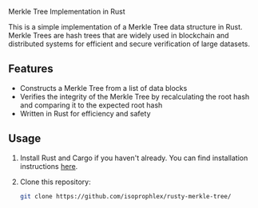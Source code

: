 Merkle Tree Implementation in Rust

This is a simple implementation of a Merkle Tree data structure in Rust. Merkle Trees are hash trees that are widely used in blockchain and distributed systems for efficient and secure verification of large datasets.

## Features

- Constructs a Merkle Tree from a list of data blocks
- Verifies the integrity of the Merkle Tree by recalculating the root hash and comparing it to the expected root hash
- Written in Rust for efficiency and safety

## Usage

1. Install Rust and Cargo if you haven't already. You can find installation instructions [here](https://www.rust-lang.org/tools/install).

2. Clone this repository:

   ```bash
   git clone https://github.com/isoprophlex/rusty-merkle-tree/
